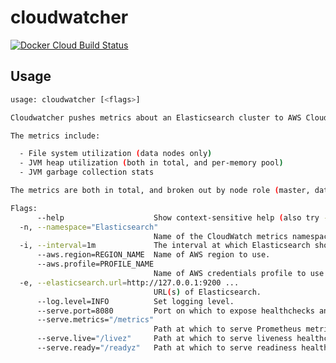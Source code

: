 # cloudwatcher

[![Docker Cloud Build Status](https://img.shields.io/docker/cloud/build/mintel/elasticsearch-cloudwatcher.svg)](https://hub.docker.com/r/mintel/elasticsearch-cloudwatcher)

## Usage

```sh
usage: cloudwatcher [<flags>]

Cloudwatcher pushes metrics about an Elasticsearch cluster to AWS CloudWatch, mainly to inform AWS Target Tracing Scaling Policies.

The metrics include:

  - File system utilization (data nodes only)
  - JVM heap utilization (both in total, and per-memory pool)
  - JVM garbage collection stats

The metrics are both in total, and broken out by node role (master, data, etc...).

Flags:
      --help                    Show context-sensitive help (also try --help-long and --help-man).
  -n, --namespace="Elasticsearch"
                                Name of the CloudWatch metrics namespace to use.
  -i, --interval=1m             The interval at which Elasticsearch should be polled for metric information.
      --aws.region=REGION_NAME  Name of AWS region to use.
      --aws.profile=PROFILE_NAME
                                Name of AWS credentials profile to use.
  -e, --elasticsearch.url=http://127.0.0.1:9200 ...
                                URL(s) of Elasticsearch.
      --log.level=INFO          Set logging level.
      --serve.port=8080         Port on which to expose healthchecks and Prometheus metrics.
      --serve.metrics="/metrics"
                                Path at which to serve Prometheus metrics.
      --serve.live="/livez"     Path at which to serve liveness healthcheck.
      --serve.ready="/readyz"   Path at which to serve readiness healthcheck.
```

<!-- Links -->
[AWS Target Tracing Scaling Policies]: https://docs.aws.amazon.com/autoscaling/ec2/userguide/as-scaling-target-tracking.html
<!-- /Links -->
